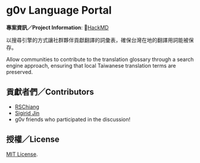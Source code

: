 # g0v Language Portal

**專案資訊／Project Information**: 🔗[HackMD](https://g0v.hackmd.io/kXJetmRdTHqEjx3iN7e-Ig?view)

以搜尋引擎的方式讓社群夥伴貢獻翻譯的詞彙表，確保台灣在地的翻譯用詞能被保存。

Allow communities to contribute to the translation glossary through a search engine approach, ensuring that local Taiwanese translation terms are preserved.

## 貢獻者們／Contributors

* [RSChiang](https://poren.tw)
* [Sigirid Jin](https://github.com/sigridjineth)
* g0v friends who participated in the discussion!

## 授權／License

[MIT License](LICENSE.md).
